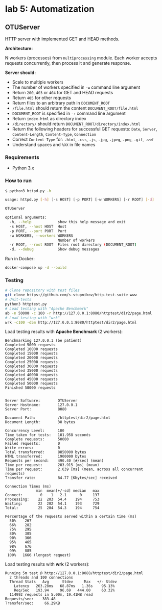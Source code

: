 # lab 5: Automatization

## OTUServer

HTTP server with implemented GET and HEAD methods.

**Architecture:**

N workers (processes) from `multiprocessing` module. Each worker accepts requests concurrently, then process it and generate response.

**Server should:**

- Scale to multiple workers
- The number of workers specified in `‑w` command line argument
- Return `200`, `403` or `404` for GET and HEAD requests
- Return `405` for other requests
- Return files to an arbitrary path in `DOCUMENT_ROOT`
- `/file.html` should return the content `DOCUMENT_ROOT/file.html`
- `DOCUMENT_ROOT` is specified in `‑r` command line argument
- Return `index.html` as directory index
- `/directory/` should return `DOCUMENT_ROOT/directory/index.html`
- Return the following headers for successful GET requests: `Date`, `Server`, `Content-Length`, `Content-Type`, `Connection`
- Correct `Content‑Type` for: `.html`, `.css`, `.js`, `.jpg`, `.jpeg`, `.png`, `.gif`, `.swf`
- Understand spaces and `%XX` in file names



### Requirements

- Python 3.x



### How to run

```bash
$ python3 httpd.py -h

usage: httpd.py [-h] [-s HOST] [-p PORT] [-w WORKERS] [-r ROOT] [-d]

OTUServer

optional arguments:
  -h, --help            show this help message and exit
  -s HOST, --host HOST  Host
  -p PORT, --port PORT  Port
  -w WORKERS, --workers WORKERS
                        Number of workers
  -r ROOT, --root ROOT  Files root directory (DOCUMENT_ROOT)
  -d, --debug           Show debug messages
```

Run in Docker:

```bash
docker-compose up -d --build
```



### Testing

```bash
# Clone repository with test files
git clone https://github.com/s-stupnikov/http-test-suite www
# Unit-tests
python3 httptest.py
# Load testing with "Apache Benchmark"
ab -n 50000 -c 100 -r http://127.0.0.1:8080/httptest/dir2/page.html
# Load testing with "wrk"
wrk -c100 -d5m http://127.0.0.1:8080/httptest/dir2/page.html
```

Load testing results with **Apache Benchmark** (2 workers):

```
Benchmarking 127.0.0.1 (be patient)
Completed 5000 requests
Completed 10000 requests
Completed 15000 requests
Completed 20000 requests
Completed 25000 requests
Completed 30000 requests
Completed 35000 requests
Completed 40000 requests
Completed 45000 requests
Completed 50000 requests
Finished 50000 requests


Server Software:        OTUServer
Server Hostname:        127.0.0.1
Server Port:            8080

Document Path:          /httptest/dir2/page.html
Document Length:        38 bytes

Concurrency Level:      100
Time taken for tests:   101.958 seconds
Complete requests:      50000
Failed requests:        0
Write errors:           0
Total transferred:      8850000 bytes
HTML transferred:       1900000 bytes
Requests per second:    490.40 [#/sec] (mean)
Time per request:       203.915 [ms] (mean)
Time per request:       2.039 [ms] (mean, across all concurrent requests)
Transfer rate:          84.77 [Kbytes/sec] received

Connection Times (ms)
              min  mean[+/-sd] median   max
Connect:        0    1   2.1      0     137
Processing:    22  203  54.4    194     753
Waiting:       22  202  54.1    193     729
Total:         25  204  54.3    194     754

Percentage of the requests served within a certain time (ms)
  50%    267
  66%    282
  75%    295
  80%    305
  90%    366
  95%    465
  98%    676
  99%    885
 100%   1666 (longest request)
```

Load testing results with **wrk** (2 workers):

```
Running 5m test @ http://127.0.0.1:8080/httptest/dir2/page.html
  2 threads and 100 connections
  Thread Stats   Avg      Stdev     Max   +/- Stdev
    Latency   263.28ms   68.87ms   1.36s    95.13%
    Req/Sec   193.94     96.69   444.00     63.32%
  114992 requests in 5.00m, 19.41MB read
Requests/sec:    383.48
Transfer/sec:     66.29KB
```

